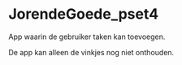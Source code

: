 # JorendeGoede_pset4

App waarin de gebruiker taken kan toevoegen.

De app kan alleen de vinkjes nog niet onthouden.
